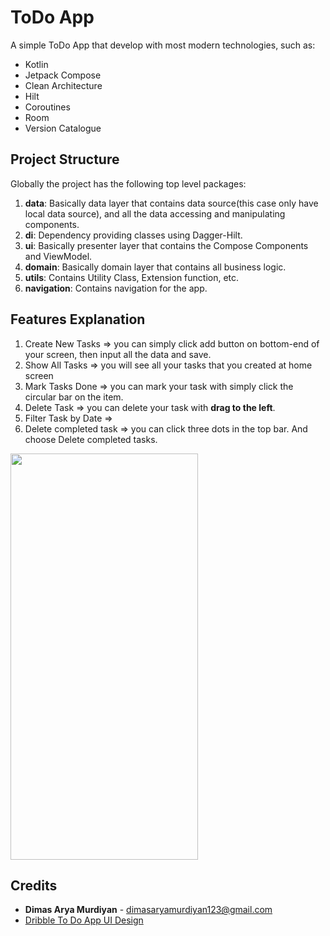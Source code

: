 # ToDo App
A simple ToDo App that develop with most modern technologies, such as:
- Kotlin
- Jetpack Compose
- Clean Architecture
- Hilt
- Coroutines
- Room
- Version Catalogue

## Project Structure
Globally the project has the following top level packages:
1. **data**: Basically data layer that contains data source(this case only have local data source), and all the data accessing and manipulating components.
2. **di**: Dependency providing classes using Dagger-Hilt.
3. **ui**: Basically presenter layer that contains the Compose Components and ViewModel.
4. **domain**: Basically domain layer that contains all business logic.
5. **utils**: Contains Utility Class, Extension function, etc.
6. **navigation**: Contains navigation for the app.

## Features Explanation
1. Create New Tasks ⇒ you can simply click add button on bottom-end of your screen, then input all the data and save.
2. Show All Tasks ⇒ you will see all your tasks that you created at home screen
3. Mark Tasks Done ⇒ you can mark your task with simply click the circular bar on the item.
4. Delete Task ⇒ you can delete your task with **drag to the left**.
5. Filter Task by Date ⇒
6. Delete completed task ⇒ you can click three dots in the top bar. And choose Delete completed tasks.

<img src="https://github.com/dimasaryamurdiyan/todo-compose/blob/main/recording.gif" width="300" height="650">

## Credits
- **Dimas Arya Murdiyan** - dimasaryamurdiyan123@gmail.com
- [Dribble To Do App UI Design](https://dribbble.com/shots/14100356-ToDo-App-UI)